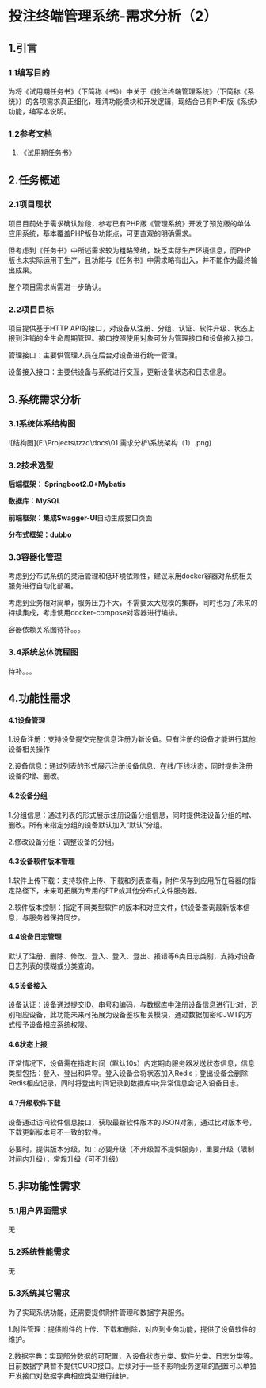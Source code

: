 # 投注终端管理系统-需求分析（2）

## 1.引言

### 1.1编写目的

为将《试用期任务书》（下简称《书》）中关于《投注终端管理系统》（下简称《系统》）的各项需求真正细化，理清功能模块和开发逻辑，现结合已有PHP版《系统》功能，编写本说明。

### 1.2参考文档

1. 《试用期任务书》

## 2.任务概述

### 2.1项目现状

项目目前处于需求确认阶段，参考已有PHP版《管理系统》开发了预览版的单体应用系统，基本覆盖PHP版各功能点，可更直观的明确需求。

但考虑到《任务书》中所述需求较为粗略笼统，缺乏实际生产环境信息，而PHP版也未实际运用于生产，且功能与《任务书》中需求略有出入，并不能作为最终输出成果。

整个项目需求尚需进一步确认。

### 2.2项目目标

项目提供基于HTTP  API的接口，对设备从注册、分组、认证、软件升级、状态上报到注销的全生命周期管理。接口按照使用对象可分为管理接口和设备接入接口。

管理接口：主要供管理人员在后台对设备进行统一管理。

设备接入接口：主要供设备与系统进行交互，更新设备状态和日志信息。

## 3.系统需求分析

### 3.1系统体系结构图

![结构图](E:\Projects\tzzd\docs\01 需求分析\系统架构（1）.png)

### 3.2技术选型

**后端框架： Springboot2.0+Mybatis**

**数据库：MySQL**

**前端框架：**集成**Swagger-UI**自动生成接口页面

**分布式框架：dubbo**

### 3.3容器化管理

考虑到分布式系统的灵活管理和低环境依赖性，建议采用docker容器对系统相关服务进行自动化部署。

考虑到业务相对简单，服务压力不大，不需要太大规模的集群，同时也为了未来的持续集成，考虑使用docker-compose对容器进行编排。

容器依赖关系图待补。。。

### 3.4系统总体流程图

待补。。。

## 4.功能性需求

#### 4.1设备管理

1.设备注册：支持设备提交完整信息注册为新设备。只有注册的设备才能进行其他设备相关操作

2.设备信息：通过列表的形式展示注册设备信息、在线/下线状态，同时提供注册设备的增、删改。

#### 4.2设备分组

1.分组信息：通过列表的形式展示注册设备分组信息，同时提供注设备分组的增、删改。所有未指定分组的设备默认加入“默认”分组。

2.修改设备分组：调整设备的分组。

#### 4.3设备软件版本管理

1.软件上传下载：支持软件上传、下载和列表查看，附件保存到应用所在容器的指定路径下，未来可拓展为专用的FTP或其他分布式文件服务器。

2.软件版本控制：指定不同类型软件的版本和对应文件，供设备查询最新版本信息，与服务器保持同步。

#### 4.4设备日志管理

默认了注册、删除、修改、登入、登入、登出、报错等6类日志类别，支持对设备日志列表的模糊或分类查询。

#### 4.5设备接入

设备认证：设备通过提交ID、串号和编码，与数据库中注册设备信息进行比对，识别相应设备，此功能未来可拓展为设备鉴权相关模块，通过数据加密和JWT的方式授予设备相应系统权限。

#### 4.6状态上报

正常情况下，设备需在指定时间（默认10s）内定期向服务器发送状态信息，信息类型包括：登入、登出和异常。登入设备会将状态加入Redis；登出设备会删除Redis相应记录，同时将登出时间记录到数据库中;异常信息会记入设备日志。

#### 4.7升级软件下载

设备通过访问软件信息接口，获取最新软件版本的JSON对象，通过比对版本号，下载更新版本号不一致的软件。

必要时，提供版本分级，如：必要升级（不升级暂不提供服务），重要升级（限制时间内升级），常规升级（可不升级）

## 5.非功能性需求

### 5.1用户界面需求

无

### 5.2系统性能需求

无

### 5.3系统其它需求

为了实现系统功能，还需要提供附件管理和数据字典服务。

1.附件管理：提供附件的上传、下载和删除，对应到业务功能，提供了设备软件的维护。

2.数据字典：实现部分数据的可配置，入设备状态分类、软件分类、日志分类等。目前数据字典暂不提供CURD接口。后续对于一些不影响业务逻辑的配置可以单独开发接口对数据字典相应类型进行维护。


